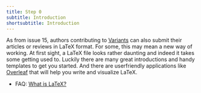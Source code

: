 ```yaml
---
title: Step 0
subtitle: Introduction
shortsubtitle: Introduction
---
```

As from issue 15, authors contributing to [Variants](https://journals.openedition.org/variants) can also submit their articles or reviews in LaTeX format. For some, this may mean a new way of working. At first sight, a LaTeX file looks rather daunting and indeed it takes some getting used to. Luckily there are many great introductions and handy templates to get you started. And there are userfriendly applications like [Overleaf](https://overleaf.com) that will help you write and visualize LaTeX. 

- FAQ: [What is LaTeX?](faq.html#what-is-latex)